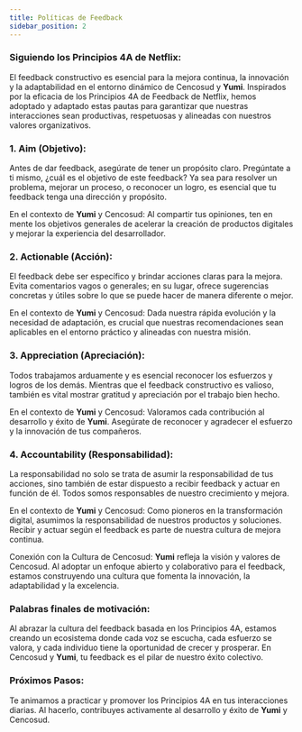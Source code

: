 ```yaml
---
title: Políticas de Feedback
sidebar_position: 2
---
```


### Siguiendo los Principios 4A de Netflix:

El feedback constructivo es esencial para la mejora continua, la innovación y la adaptabilidad en el entorno dinámico de Cencosud y **Yumi**. Inspirados por la eficacia de los Principios 4A de Feedback de Netflix, hemos adoptado y adaptado estas pautas para garantizar que nuestras interacciones sean productivas, respetuosas y alineadas con nuestros valores organizativos.

### 1. Aim (Objetivo):
Antes de dar feedback, asegúrate de tener un propósito claro. Pregúntate a ti mismo, ¿cuál es el objetivo de este feedback? Ya sea para resolver un problema, mejorar un proceso, o reconocer un logro, es esencial que tu feedback tenga una dirección y propósito.

En el contexto de **Yumi** y Cencosud: Al compartir tus opiniones, ten en mente los objetivos generales de acelerar la creación de productos digitales y mejorar la experiencia del desarrollador.

### 2. Actionable (Acción):
El feedback debe ser específico y brindar acciones claras para la mejora. Evita comentarios vagos o generales; en su lugar, ofrece sugerencias concretas y útiles sobre lo que se puede hacer de manera diferente o mejor.

En el contexto de **Yumi** y Cencosud: Dada nuestra rápida evolución y la necesidad de adaptación, es crucial que nuestras recomendaciones sean aplicables en el entorno práctico y alineadas con nuestra misión.

### 3. Appreciation (Apreciación):
Todos trabajamos arduamente y es esencial reconocer los esfuerzos y logros de los demás. Mientras que el feedback constructivo es valioso, también es vital mostrar gratitud y apreciación por el trabajo bien hecho.

En el contexto de **Yumi** y Cencosud: Valoramos cada contribución al desarrollo y éxito de **Yumi**. Asegúrate de reconocer y agradecer el esfuerzo y la innovación de tus compañeros.

### 4. Accountability (Responsabilidad):
La responsabilidad no solo se trata de asumir la responsabilidad de tus acciones, sino también de estar dispuesto a recibir feedback y actuar en función de él. Todos somos responsables de nuestro crecimiento y mejora.

En el contexto de **Yumi** y Cencosud: Como pioneros en la transformación digital, asumimos la responsabilidad de nuestros productos y soluciones. Recibir y actuar según el feedback es parte de nuestra cultura de mejora continua.

Conexión con la Cultura de Cencosud: **Yumi** refleja la visión y valores de Cencosud. Al adoptar un enfoque abierto y colaborativo para el feedback, estamos construyendo una cultura que fomenta la innovación, la adaptabilidad y la excelencia.

### Palabras finales de motivación:

Al abrazar la cultura del feedback basada en los Principios 4A, estamos creando un ecosistema donde cada voz se escucha, cada esfuerzo se valora, y cada individuo tiene la oportunidad de crecer y prosperar. En Cencosud y **Yumi**, tu feedback es el pilar de nuestro éxito colectivo.

### Próximos Pasos:

Te animamos a practicar y promover los Principios 4A en tus interacciones diarias. Al hacerlo, contribuyes activamente al desarrollo y éxito de **Yumi** y Cencosud.